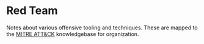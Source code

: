 # Red Team 

Notes about various offensive tooling and techniques. 
These are mapped to the [MITRE ATT&CK](https://attack.mitre.org) knowledgebase for organization.
